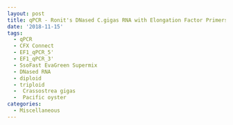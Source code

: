 ```yaml
---
layout: post
title: qPCR - Ronit's DNased C.gigas RNA with Elongation Factor Primers
date: '2018-11-15'
tags:
  - qPCR
  - CFX Connect
  - EF1_qPCR_5'
  - EF1_qPCR_3'
  - SsoFast EvaGreen Supermix
  - DNased RNA
  - diploid
  - triploid
  -  Crassostrea gigas
  -  Pacific oyster
categories:
  - Miscellaneous
---
```

